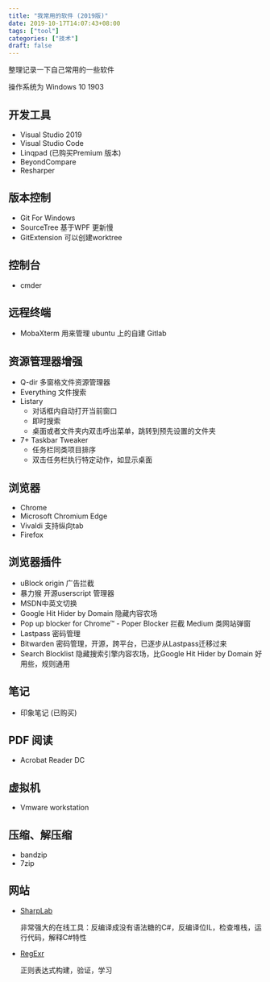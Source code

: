 ```yaml
---
title: "我常用的软件 (2019版)"
date: 2019-10-17T14:07:43+08:00
tags: ["tool"]
categories: ["技术"]
draft: false
---
```

整理记录一下自己常用的一些软件<!--more-->

操作系统为 Windows 10 1903

## 开发工具
* Visual Studio 2019
* Visual Studio Code
* Linqpad (已购买Premium 版本)
* BeyondCompare
* Resharper
## 版本控制
* Git For Windows
* SourceTree 基于WPF 更新慢
* GitExtension 可以创建worktree
## 控制台
* cmder
## 远程终端
* MobaXterm 用来管理 ubuntu 上的自建 Gitlab
## 资源管理器增强
* Q-dir 多窗格文件资源管理器
* Everything 文件搜索
* Listary
    * 对话框内自动打开当前窗口
    * 即时搜索
    * 桌面或者文件夹内双击呼出菜单，跳转到预先设置的文件夹
* 7+ Taskbar Tweaker
    * 任务栏同类项目排序
    * 双击任务栏执行特定动作，如显示桌面
## 浏览器
* Chrome
* Microsoft Chromium Edge
* Vivaldi 支持纵向tab
* Firefox
## 浏览器插件
* uBlock origin 广告拦截
* 暴力猴 开源userscript 管理器
* MSDN中英文切换
* Google Hit Hider by Domain 隐藏内容农场
* Pop up blocker for Chrome™ - Poper Blocker 拦截 Medium 类网站弹窗
* Lastpass 密码管理
* Bitwarden 密码管理，开源，跨平台，已逐步从Lastpass迁移过来
* Search Blocklist 隐藏搜索引擎内容农场，比Google Hit Hider by Domain 好用些，规则通用

## 笔记
* 印象笔记 (已购买)
## PDF 阅读
* Acrobat Reader DC
## 虚拟机
* Vmware workstation
## 压缩、解压缩
* bandzip
* 7zip
## 网站
* [SharpLab](https://sharplab.io/)
    
    非常强大的在线工具：反编译成没有语法糖的C#，反编译位IL，检查堆栈，运行代码，解释C#特性

* [RegExr](https://regexr.com/)

    正则表达式构建，验证，学习
